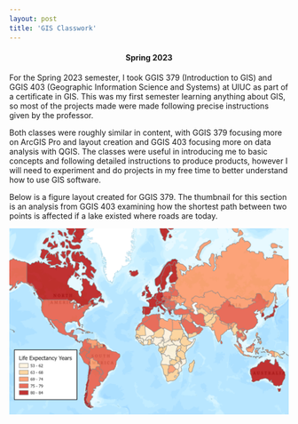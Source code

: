 ```yaml
---
layout: post
title: 'GIS Classwork'
---
```


<center><h4>Spring 2023</h4></center>

For the Spring 2023 semester, I took GGIS 379 (Introduction to GIS) and GGIS 403 (Geographic Information Science and Systems) at UIUC as part of a certificate in GIS. This was my first semester learning anything about GIS, so most of the projects made were made following precise instructions given by the professor. 

Both classes were roughly similar in content, with GGIS 379 focusing more on ArcGIS Pro and layout creation and GGIS 403 focusing more on data analysis with QGIS. The classes were useful in introducing me to basic concepts and following detailed instructions to produce products, however I will need to experiment and do projects in my free time to better understand how to use GIS software.

Below is a figure layout created for GGIS 379. The thumbnail for this section is an analysis from GGIS 403 examining how the shortest path between two points is affected if a lake existed where roads are today.

![Figure Layout](/assets/img/gis/gis-classwork/figurelayout.png)